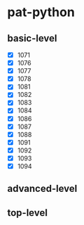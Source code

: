 # pat-python

## basic-level

- [x] 1071
- [x] 1076
- [x] 1077
- [x] 1078
- [x] 1081
- [x] 1082
- [x] 1083
- [x] 1084
- [x] 1086
- [x] 1087
- [x] 1088
- [x] 1091
- [x] 1092
- [x] 1093
- [x] 1094

## advanced-level

## top-level
